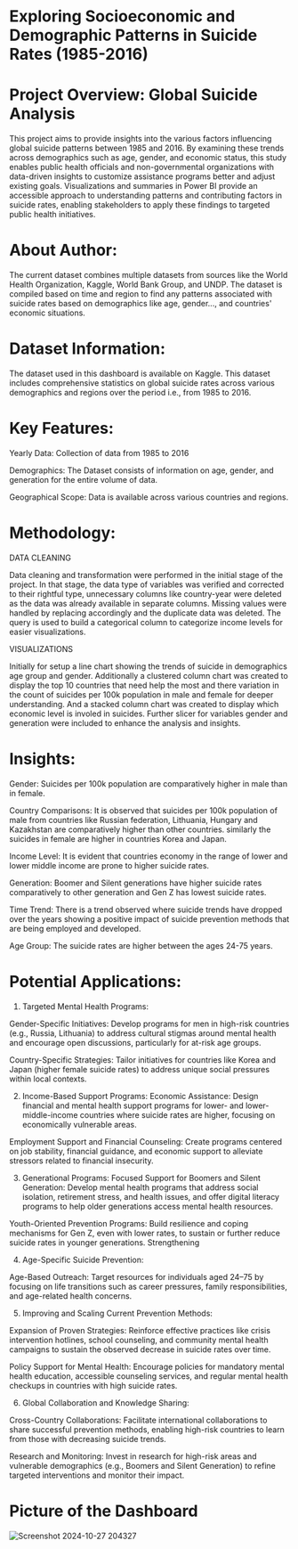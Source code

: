 # Exploring Socioeconomic and Demographic Patterns in Suicide Rates (1985-2016)

# Project Overview: Global Suicide Analysis
This project aims to provide insights into the various factors influencing global suicide patterns between 1985 and 2016. By examining these trends across demographics such as age, gender, and economic status, this study enables public health officials and non-governmental organizations with data-driven insights to customize assistance programs better and adjust existing goals. Visualizations and summaries in Power BI provide an accessible approach to understanding patterns and contributing factors in suicide rates, enabling stakeholders to apply these findings to targeted public health initiatives.

# About Author:
The current dataset combines multiple datasets from sources like the World Health Organization, Kaggle, World Bank Group, and UNDP. The dataset is compiled based on time and region to find any patterns associated with suicide rates based on demographics like age, gender..., and countries' economic situations.

# Dataset Information:
 The dataset used in this dashboard is available on Kaggle. This dataset includes comprehensive statistics on global suicide rates across various demographics and regions over the period i.e., from 1985 to 2016.

# Key Features:

Yearly Data: Collection of data from 1985 to 2016

Demographics: The Dataset consists of information on age, gender, and generation for the entire volume of data. 

Geographical Scope: Data is available across various countries and regions.

# Methodology:
DATA CLEANING

Data cleaning and transformation were performed in the initial stage of the project. In that stage, the data type of variables was verified and corrected to their rightful type, unnecessary columns like country-year were deleted as the data was already available in separate columns. Missing values were handled by replacing accordingly and the duplicate data was deleted. The query is used to build a categorical column to categorize income levels for easier visualizations.

VISUALIZATIONS

Initially for setup a line chart showing the trends of suicide in demographics age group and gender. Additionally a clustered column chart was created to display the top 10 countries that need help the most and there variation in the count of suicides per 100k population in male and female for deeper understanding. And a stacked column chart was created to display which economic level is involed in suicides. Further slicer for variables gender and generation were included to enhance the analysis and insights.

# Insights:
Gender: Suicides per 100k population are comparatively higher in male than in female.

Country Comparisons: It is observed that suicides per 100k population of male from countries like Russian federation, Lithuania, Hungary and Kazakhstan are comparatively higher than other countries. similarly the suicides in female are higher in countries Korea and Japan.

Income Level: It is evident that countries economy in the range of lower and lower middle income are prone to higher suicide rates.

Generation: Boomer and Silent generations  have higher suicide rates comparatively to other generation and Gen Z has lowest suicide rates.

Time Trend: There is a trend observed where suicide trends have dropped over the years showing a positive impact of suicide prevention methods that are being employed and developed.

Age Group:  The suicide rates are higher between the ages 24-75 years.

# Potential Applications:
1. Targeted Mental Health Programs:

Gender-Specific Initiatives: Develop programs for men in high-risk countries (e.g., Russia, Lithuania) to address cultural stigmas around mental health and encourage open discussions, particularly for at-risk age groups.

Country-Specific Strategies: Tailor initiatives for countries like Korea and Japan (higher female suicide rates) to address unique social pressures within local contexts.

2. Income-Based Support Programs:
Economic Assistance: Design financial and mental health support programs for lower- and lower-middle-income countries where suicide rates are higher, focusing on economically vulnerable areas.

Employment Support and Financial Counseling: Create programs centered on job stability, financial guidance, and economic support to alleviate stressors related to financial insecurity.

3. Generational Programs:
Focused Support for Boomers and Silent Generation: Develop mental health programs that address social isolation, retirement stress, and health issues, and offer digital literacy programs to help older generations access mental health resources.

Youth-Oriented Prevention Programs: Build resilience and coping mechanisms for Gen Z, even with lower rates, to sustain or further reduce suicide rates in younger generations.
Strengthening 

4. Age-Specific Suicide Prevention:

Age-Based Outreach: Target resources for individuals aged 24–75 by focusing on life transitions such as career pressures, family responsibilities, and age-related health concerns.

5. Improving and Scaling Current Prevention Methods:

Expansion of Proven Strategies: Reinforce effective practices like crisis intervention hotlines, school counseling, and community mental health campaigns to sustain the observed decrease in suicide rates over time.

Policy Support for Mental Health: Encourage policies for mandatory mental health education, accessible counseling services, and regular mental health checkups in countries with high suicide rates.

6. Global Collaboration and Knowledge Sharing:

Cross-Country Collaborations: Facilitate international collaborations to share successful prevention methods, enabling high-risk countries to learn from those with decreasing suicide trends.

Research and Monitoring: Invest in research for high-risk areas and vulnerable demographics (e.g., Boomers and Silent Generation) to refine targeted interventions and monitor their impact.

# Picture of the Dashboard
![Screenshot 2024-10-27 204327](https://github.com/user-attachments/assets/c40b0946-4f17-46ec-b47a-5d44c0f4d44b)
